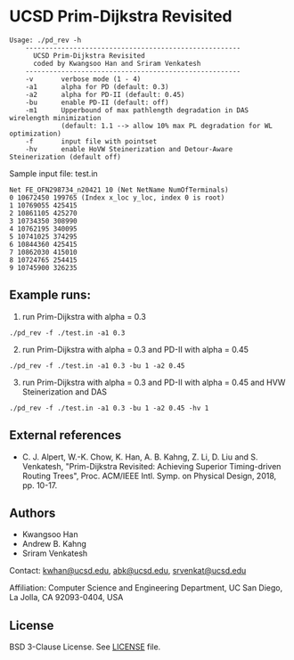# UCSD Prim-Dijkstra Revisited

``` shell
Usage: ./pd_rev -h
    ------------------------------------------------------
      UCSD Prim-Dijkstra Revisited
      coded by Kwangsoo Han and Sriram Venkatesh
    ------------------------------------------------------
    -v       verbose mode (1 - 4)
    -a1      alpha for PD (default: 0.3)
    -a2      alpha for PD-II (default: 0.45)
    -bu      enable PD-II (default: off)
    -m1      Upperbound of max pathlength degradation in DAS wirelength minimization
             (default: 1.1 --> allow 10% max PL degradation for WL optimization)
    -f       input file with pointset
    -hv      enable HoVW Steinerization and Detour-Aware Steinerization (default off)
```

Sample input file: test.in

``` text
Net FE_OFN298734_n20421 10 (Net NetName NumOfTerminals)
0 10672450 199765 (Index x_loc y_loc, index 0 is root)
1 10769055 425415
2 10861105 425270
3 10734350 308990
4 10762195 340095
5 10741025 374295
6 10844360 425415
7 10862030 415010
8 10724765 254415
9 10745900 326235
```

## Example runs:
1. run Prim-Dijkstra with alpha = 0.3
``` shell
./pd_rev -f ./test.in -a1 0.3
```

2. run Prim-Dijkstra with alpha = 0.3 and PD-II with alpha = 0.45
``` shell
./pd_rev -f ./test.in -a1 0.3 -bu 1 -a2 0.45
```

3. run Prim-Dijkstra with alpha = 0.3 and PD-II with alpha = 0.45 and HVW Steinerization and DAS
``` shell
./pd_rev -f ./test.in -a1 0.3 -bu 1 -a2 0.45 -hv 1
```

## External references

-   C. J. Alpert, W.-K. Chow, K. Han, A. B. Kahng, Z. Li, D. Liu and
    S. Venkatesh, "Prim-Dijkstra Revisited: Achieving Superior Timing-driven
    Routing Trees", Proc. ACM/IEEE Intl. Symp. on Physical Design, 2018,
    pp. 10-17.


## Authors

- Kwangsoo Han
- Andrew B. Kahng
- Sriram Venkatesh

Contact: kwhan@ucsd.edu, abk@ucsd.edu, srvenkat@ucsd.edu

Affiliation: Computer Science and Engineering Department, UC San Diego,
             La Jolla, CA 92093-0404, USA

## License

BSD 3-Clause License. See [LICENSE](LICENSE) file.
